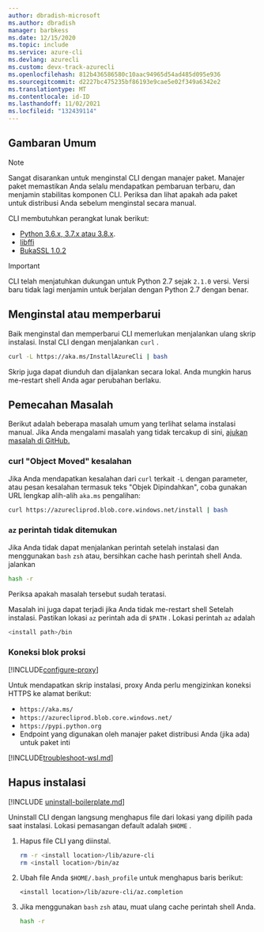 ```yaml
---
author: dbradish-microsoft
ms.author: dbradish
manager: barbkess
ms.date: 12/15/2020
ms.topic: include
ms.service: azure-cli
ms.devlang: azurecli
ms.custom: devx-track-azurecli
ms.openlocfilehash: 812b436586580c10aac94965d54ad485d095e936
ms.sourcegitcommit: d2227bc475235bf86193e9cae5e02f349a6342e2
ms.translationtype: MT
ms.contentlocale: id-ID
ms.lasthandoff: 11/02/2021
ms.locfileid: "132439114"
---
```

## <a name="overview"></a>Gambaran Umum

> [!NOTE]
> Sangat disarankan untuk menginstal CLI dengan manajer paket. Manajer paket memastikan Anda selalu mendapatkan pembaruan terbaru, dan menjamin stabilitas komponen CLI. Periksa dan lihat apakah ada paket untuk distribusi Anda sebelum menginstal secara manual.

CLI membutuhkan perangkat lunak berikut:

* [Python 3.6.x, 3.7.x atau 3.8.x](https://www.python.org/downloads/).
* [libffi](https://sourceware.org/libffi/)
* [BukaSSL 1.0.2](https://www.openssl.org/source/)

> [!IMPORTANT]
>
> CLI telah menjatuhkan dukungan untuk Python 2.7 sejak `2.1.0` versi. Versi baru tidak lagi menjamin untuk berjalan dengan Python 2.7 dengan benar.

## <a name="install-or-update"></a>Menginstal atau memperbarui

Baik menginstal dan memperbarui CLI memerlukan menjalankan ulang skrip instalasi. Instal CLI dengan menjalankan `curl` .

```bash
curl -L https://aka.ms/InstallAzureCli | bash
```

Skrip juga dapat diunduh dan dijalankan secara lokal. Anda mungkin harus me-restart shell Anda agar perubahan berlaku.

## <a name="troubleshooting"></a>Pemecahan Masalah

Berikut adalah beberapa masalah umum yang terlihat selama instalasi manual. Jika Anda mengalami masalah yang tidak tercakup di sini, [ajukan masalah di GitHub.](https://github.com/Azure/azure-cli/issues)

### <a name="curl-object-moved-error"></a>curl "Object Moved" kesalahan

Jika Anda mendapatkan kesalahan dari `curl` terkait `-L` dengan parameter, atau pesan kesalahan termasuk teks "Objek Dipindahkan", coba gunakan URL lengkap alih-alih `aka.ms` pengalihan:

```bash
curl https://azurecliprod.blob.core.windows.net/install | bash
```

### <a name="az-command-not-found"></a>`az` perintah tidak ditemukan

Jika Anda tidak dapat menjalankan perintah setelah instalasi dan menggunakan `bash` `zsh` atau, bersihkan cache hash perintah shell Anda. jalankan

```bash
hash -r
```

Periksa apakah masalah tersebut sudah teratasi.

Masalah ini juga dapat terjadi jika Anda tidak me-restart shell Setelah instalasi. Pastikan lokasi `az` perintah ada di `$PATH` . Lokasi perintah `az` adalah

```bash
<install path>/bin
```

### <a name="proxy-blocks-connection"></a>Koneksi blok proksi

[!INCLUDE[configure-proxy](configure-proxy.md)]

Untuk mendapatkan skrip instalasi, proxy Anda perlu mengizinkan koneksi HTTPS ke alamat berikut:

* `https://aka.ms/`
* `https://azurecliprod.blob.core.windows.net/`
* `https://pypi.python.org`
* Endpoint yang digunakan oleh manajer paket distribusi Anda (jika ada) untuk paket inti

[!INCLUDE[troubleshoot-wsl.md](troubleshoot-wsl.md)]

## <a name="uninstall"></a>Hapus instalasi

[!INCLUDE [uninstall-boilerplate.md](uninstall-boilerplate.md)]

Uninstall CLI dengan langsung menghapus file dari lokasi yang dipilih pada saat instalasi. Lokasi pemasangan default adalah `$HOME` .

1. Hapus file CLI yang diinstal.

   ```bash
   rm -r <install location>/lib/azure-cli
   rm <install location>/bin/az
   ```

2. Ubah file Anda `$HOME/.bash_profile` untuk menghapus baris berikut:

   ```text
   <install location>/lib/azure-cli/az.completion
   ```

3. Jika menggunakan `bash` `zsh` atau, muat ulang cache perintah shell Anda.

   ```bash
   hash -r
   ```
